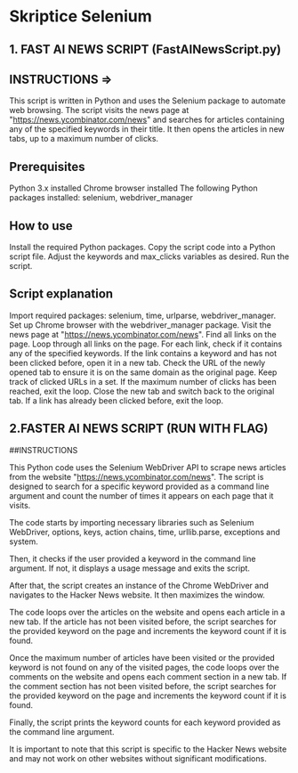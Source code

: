 # Skriptice Selenium

## 1. FAST AI NEWS SCRIPT (FastAINewsScript.py)
## INSTRUCTIONS =>

This script is written in Python and uses the Selenium package to automate web browsing. The script visits the news page at "https://news.ycombinator.com/news" and searches for articles containing any of the specified keywords in their title. It then opens the articles in new tabs, up to a maximum number of clicks.

## Prerequisites
Python 3.x installed
Chrome browser installed
The following Python packages installed: selenium, webdriver_manager

## How to use
Install the required Python packages.
Copy the script code into a Python script file.
Adjust the keywords and max_clicks variables as desired.
Run the script.

## Script explanation
Import required packages: selenium, time, urlparse, webdriver_manager.
Set up Chrome browser with the webdriver_manager package.
Visit the news page at "https://news.ycombinator.com/news".
Find all links on the page.
Loop through all links on the page.
For each link, check if it contains any of the specified keywords.
If the link contains a keyword and has not been clicked before, open it in a new tab.
Check the URL of the newly opened tab to ensure it is on the same domain as the original page.
Keep track of clicked URLs in a set.
If the maximum number of clicks has been reached, exit the loop.
Close the new tab and switch back to the original tab.
If a link has already been clicked before, exit the loop.

## 2.FASTER AI NEWS SCRIPT (RUN WITH FLAG)
##INSTRUCTIONS

This Python code uses the Selenium WebDriver API to scrape news articles from the website "https://news.ycombinator.com/news". The script is designed to search for a specific keyword provided as a command line argument and count the number of times it appears on each page that it visits.

The code starts by importing necessary libraries such as Selenium WebDriver, options, keys, action chains, time, urllib.parse, exceptions and system.

Then, it checks if the user provided a keyword in the command line argument. If not, it displays a usage message and exits the script.

After that, the script creates an instance of the Chrome WebDriver and navigates to the Hacker News website. It then maximizes the window.

The code loops over the articles on the website and opens each article in a new tab. If the article has not been visited before, the script searches for the provided keyword on the page and increments the keyword count if it is found.

Once the maximum number of articles have been visited or the provided keyword is not found on any of the visited pages, the code loops over the comments on the website and opens each comment section in a new tab. If the comment section has not been visited before, the script searches for the provided keyword on the page and increments the keyword count if it is found.

Finally, the script prints the keyword counts for each keyword provided as the command line argument.

It is important to note that this script is specific to the Hacker News website and may not work on other websites without significant modifications. 
